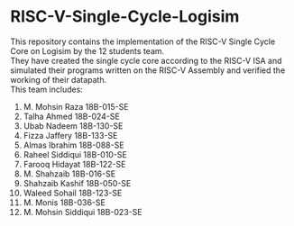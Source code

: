 # RISC-V-Single-Cycle-Logisim
This repository contains the implementation of the RISC-V Single Cycle Core on Logisim by the 12 students team. \
They have created the single cycle core according to the RISC-V ISA and simulated their programs written on the RISC-V Assembly and verified the working of their datapath. \
This team includes: 
1)  M. Mohsin Raza       18B-015-SE 
2)  Talha Ahmed          18B-024-SE 
3)  Ubab Nadeem          18B-130-SE 
4)  Fizza Jaffery        18B-133-SE
5)  Almas Ibrahim        18B-088-SE
6)  Raheel Siddiqui      18B-010-SE
7)  Farooq Hidayat       18B-122-SE
8)  M. Shahzaib          18B-016-SE
9)  Shahzaib Kashif      18B-050-SE
10) Waleed Sohail        18B-123-SE
11) M. Monis             18B-036-SE
12) M. Mohsin Siddiqui   18B-023-SE

